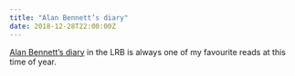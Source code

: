 ```yaml
---
title: "Alan Bennett’s diary"
date: 2018-12-28T22:00:00Z
---
```


[Alan Bennett’s diary](https://www.lrb.co.uk/v41/n01/alan-bennett/diary) in the LRB is always one of my favourite reads at this time of year.